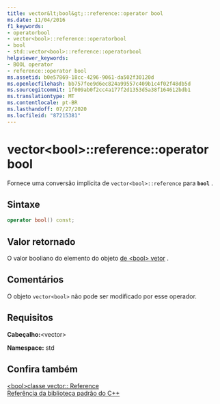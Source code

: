 ```yaml
---
title: vector&lt;bool&gt;::reference::operator bool
ms.date: 11/04/2016
f1_keywords:
- operatorbool
- vector<bool>::reference::operatorbool
- bool
- std::vector<bool>::reference::operatorbool
helpviewer_keywords:
- BOOL operator
- reference::operator bool
ms.assetid: b0e57869-18cc-4296-9061-da502f30120d
ms.openlocfilehash: bb757fee9d6ec824a99557c409b1c4f02f48db5d
ms.sourcegitcommit: 1f009ab0f2cc4a177f2d1353d5a38f164612bdb1
ms.translationtype: MT
ms.contentlocale: pt-BR
ms.lasthandoff: 07/27/2020
ms.locfileid: "87215381"
---
```

# <a name="vectorltboolgtreferenceoperator-bool"></a>vector&lt;bool&gt;::reference::operator bool

Fornece uma conversão implícita de `vector<bool>::reference` para **`bool`** .

## <a name="syntax"></a>Sintaxe

```cpp
operator bool() const;
```

## <a name="return-value"></a>Valor retornado

O valor booliano do elemento do objeto [de \<bool> vetor](../standard-library/vector-bool-class.md) .

## <a name="remarks"></a>Comentários

O objeto `vector<bool>` não pode ser modificado por esse operador.

## <a name="requirements"></a>Requisitos

**Cabeçalho:**\<vector>

**Namespace:** std

## <a name="see-also"></a>Confira também

[\<bool>classe vector:: Reference](../standard-library/vector-bool-reference-class.md)\
[Referência da biblioteca padrão do C++](../standard-library/cpp-standard-library-reference.md)
